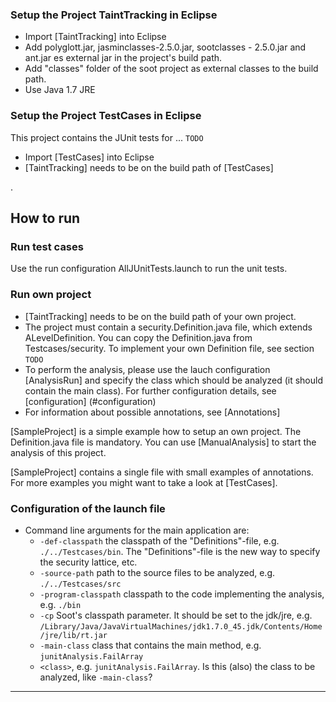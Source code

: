 ### Setup the Project TaintTracking in Eclipse
- Import [TaintTracking] into Eclipse
- Add polyglott.jar, jasminclasses-2.5.0.jar, sootclasses - 2.5.0.jar and ant.jar es external jar in the project's build path.
- Add "classes" folder of the soot project as external classes to the build path.
- Use Java 1.7 JRE
 
### Setup the Project TestCases in Eclipse 
This project contains the JUnit tests for ... `TODO`
- Import [TestCases] into Eclipse
- [TaintTracking] needs to be on the build path of [TestCases]

.
## How to run
### Run test cases

Use the run configuration AllJUnitTests.launch to run the unit tests.

### Run own project
- [TaintTracking] needs to be on the build path of your own project.
- The project must contain a security.Definition.java file, which extends ALevelDefinition. You can copy the Definition.java from Testcases/security. To implement your own Definition file, see section `TODO` 
- To perform the analysis, please use the lauch configuration [AnalysisRun] and specify the class which should be analyzed (it should contain the main class). For further configuration details, see [configuration] (#configuration)
- For information about possible annotations, see [Annotations] 

[SampleProject] is a simple example how to setup an own project. The Definition.java file is mandatory.
You can use [ManualAnalysis] to start the analysis of this project.

[SampleProject] contains a single file with small examples of annotations. For more examples you might want to take a look at [TestCases].

<a name="configuration"></a>
### Configuration of the launch file
- Command line arguments for the main application are:
  - `-def-classpath` the classpath of the "Definitions"-file, e.g. `./../Testcases/bin`. The "Definitions"-file is the new way to specify the security lattice, etc.
  - `-source-path` path to the source files to be analyzed, e.g. `./../Testcases/src`
  - `-program-classpath` classpath to the code implementing the analysis, e.g. `./bin`
  - `-cp` Soot's classpath parameter. It should be set to the jdk/jre, e.g. `/Library/Java/JavaVirtualMachines/jdk1.7.0_45.jdk/Contents/Home/jre/lib/rt.jar`
  - `-main-class` class that contains the main method, e.g. `junitAnalysis.FailArray`
  - `<class>`, e.g. `junitAnalysis.FailArray`. Is this (also) the class to be analyzed, like `-main-class`?

-----

[SootCommandline]: http://www.sable.mcgill.ca/soot/tutorial/usage/ "Soot command-line options"
[Soot]: http://sable.github.io/soot/ "Soot compiler framework"
